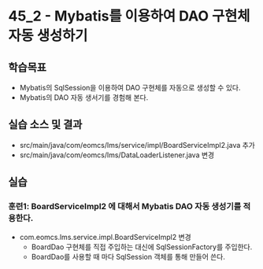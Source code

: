 # 45_2 - Mybatis를 이용하여 DAO 구현체 자동 생성하기

## 학습목표

- Mybatis의 SqlSession을 이용하여 DAO 구현체를 자동으로 생성할 수 있다.
- Mybatis의 DAO 자동 생서기를 경험해 본다.

## 실습 소스 및 결과

- src/main/java/com/eomcs/lms/service/impl/BoardServiceImpl2.java 추가
- src/main/java/com/eomcs/lms/DataLoaderListener.java 변경

## 실습  

### 훈련1: BoardServiceImpl2 에 대해서 Mybatis DAO 자동 생성기를 적용한다.

- com.eomcs.lms.service.impl.BoardServiceImpl2 변경
  - BoardDao 구현체를 직접 주입하는 대신에 SqlSessionFactory를 주입한다.
  - BoardDao를 사용할 때 마다 SqlSession 객체를 통해 만들어 쓴다.
